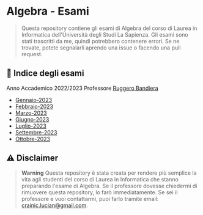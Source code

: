 # Algebra - Esami

>Questa repository contiene gli esami di Algebra del corso di Laurea in Informatica dell'Università degli Studi La Sapienza. Gli esami sono stati trascritti da me, quindi potrebbero contenere errori. Se ne trovate, potete segnalarli aprendo una issue o facendo una pull request.

## :memo: Indice degli esami

Anno Accademico 2022/2023
Professore [Ruggero Bandiera](https://corsidilaurea.uniroma1.it/it/users/ruggerobandierauniroma1it)
- [Gennaio-2023](https://github.com/struggling-student/Algebra/blob/main/Gennaio-2023/main.pdf)
- [Febbraio-2023](https://github.com/struggling-student/Algebra/blob/main/Febbraio-2023/main.pdf)
- [Marzo-2023](https://github.com/struggling-student/Algebra/blob/main/Marzo-2023/main.pdf)
- [Giugno-2023](https://github.com/struggling-student/Algebra/blob/main/Giugno-2023/main.pdf)
- [Luglio-2023](https://github.com/struggling-student/Algebra/blob/main/Luglio-2023/main.pdf)
- [Settembre-2023](https://github.com/struggling-student/Algebra/blob/main/Settembre-2023/main.pdf)
- [Ottobre-2023](https://github.com/struggling-student/Algebra/blob/main/Ottobre-2023/main.pdf)
  
## :warning: Disclaimer

>**Warning**
>Questa repository è stata creata per rendere più semplice la vita agli studenti del corso di Laurea in Informatica che stanno preparando l'esame di Algebra. Se il professore dovesse chiedermi di rimuovere questa repository, lo farò immediatamente. Se sei il professore e vuoi contattarmi, puoi farlo tramite email: crainic.lucian@gmail.com.
